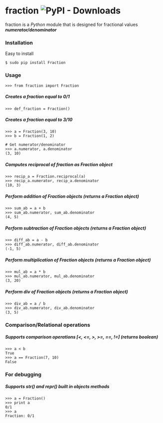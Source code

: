 # fraction  ![PyPI - Downloads](https://img.shields.io/pypi/dm/fraction)

fraction is a _Python_ module that is designed for fractional values **_numerator/denominator_**

### Installation
Easy to install
```
$ sudo pip install Fraction
```
### Usage
```
>>> from fraction import Fraction
```
##### Creates a fraction equal to 0/1
```
>>> def_fraction = Fraction()
```
##### Creates a fraction equal to 3/10
```
>>> a = Fraction(3, 10)
>>> b = Fraction(1, 2)

# Get numerator/denominator
>>> a.numerator, a.denominator
(3, 10)
```
##### Computes reciprocal of fraction as Fraction object
```
>>> recip_a = Fraction.reciprocal(a)
>>> recip_a.numerator, recip_a.denominator
(10, 3)
```
##### Perform addition of Fraction objects (returns a Fraction object)
```
>>> sum_ab = a + b
>>> sum_ab.numerator, sum_ab.denominator
(4, 5)
```
##### Perform subtraction of Fraction objects (returns a Fraction object)
```
>>> diff_ab = a - b
>>> diff_ab.numerator, diff_ab.denominator
(-1, 5)
```
##### Perform multiplication of Fraction objects (returns a Fraction object)
```
>>> mul_ab = a * b
>>> mul_ab.numerator, mul_ab.denominator
(3, 20)
```
##### Perform div of Fraction objects (returns a Fraction object)
```
>>> div_ab = a / b
>>> div_ab.numerator, div_ab.denominator
(3, 5)
```
### Comparison/Relational operations
##### Supports comparison operations [<, <=, >, >=, ==, !=] (returns boolean)
```
>>> a < b
True
>>> a == Fraction(7, 10)
False
```
### For debugging 
##### Supports str() and repr() built in objects methods
```
>>> a = Fraction()
>>> print a
0/1
>>> a
Fraction: 0/1
```
